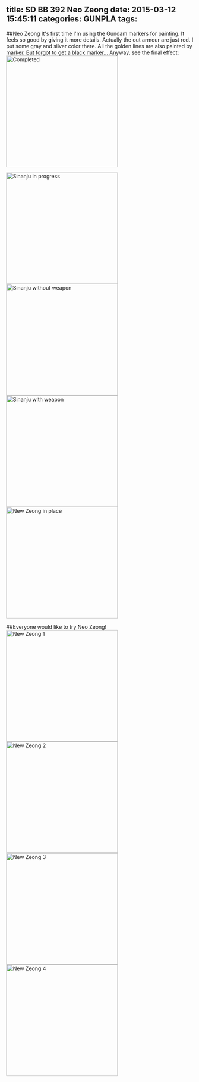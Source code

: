 title: SD BB 392 Neo Zeong
date: 2015-03-12 15:45:11
categories: GUNPLA
tags:
---
##Neo Zeong
It's first time I'm using the Gundam markers for painting. It feels so good by giving it more details. Actually the out armour are just red. I put some gray and silver color there. All the golden lines are also painted by marker. But forgot to get a black marker...
Anyway, see the final effect:
<img src="/img/gunpla/Neo-Zeong-4.JPG" width="300" alt="Completed" />
<!--more-->

<img src="/img/gunpla/Neo-Zeong-1.JPG" width="300" alt="Sinanju in progress" />
<img src="/img/gunpla/Neo-Zeong-2.JPG" width="300" alt="Sinanju without weapon" />
<img src="/img/gunpla/Neo-Zeong-3.JPG" width="300" alt="Sinanju with weapon" />
<img src="/img/gunpla/Neo-Zeong-4.JPG" width="300" alt="New Zeong in place" />

##Everyone would like to try Neo Zeong!
<img src="/img/gunpla/Neo-Zeong-5.JPG" width="300" alt="New Zeong 1" />
<img src="/img/gunpla/Neo-Zeong-6.JPG" width="300" alt="New Zeong 2" />
<img src="/img/gunpla/Neo-Zeong-7.JPG" width="300" alt="New Zeong 3" />
<img src="/img/gunpla/Neo-Zeong-8.JPG" width="300" alt="New Zeong 4" />
